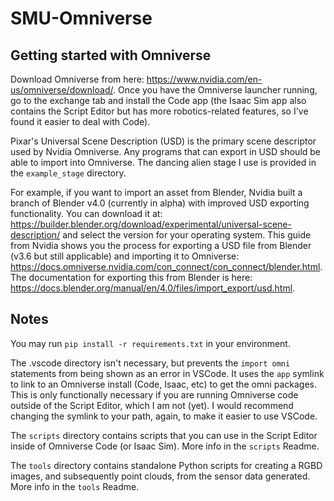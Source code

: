 # SMU-Omniverse

## Getting started with Omniverse

Download Omniverse from here: https://www.nvidia.com/en-us/omniverse/download/. Once you have the Omniverse launcher running, go to the exchange tab and install the Code app (the Isaac Sim app also contains the Script Editor but has more robotics-related features, so I've found it easier to deal with Code).

Pixar's Universal Scene Description (USD) is the primary scene descriptor used by Nvidia Omniverse. Any programs that can export in USD should be able to import into Omniverse. The dancing alien stage I use is provided in the `example_stage` directory.

For example, if you want to import an asset from Blender, Nvidia built a branch of Blender v4.0 (currently in alpha) with improved USD exporting functionality. You can download it at: https://builder.blender.org/download/experimental/universal-scene-description/ and select the version for your operating system. This guide from Nvidia shows you the process for exporting a USD file from Blender (v3.6 but still applicable) and importing it to Omniverse: https://docs.omniverse.nvidia.com/con_connect/con_connect/blender.html. The documentation for exporting this from Blender is here: https://docs.blender.org/manual/en/4.0/files/import_export/usd.html.

## Notes

You may run `pip install -r requirements.txt` in your environment.

The .vscode directory isn't necessary, but prevents the `import omni` statements from being shown as an error in VSCode. It uses the `app` symlink to link to an Omniverse install (Code, Isaac, etc) to get the omni packages. This is only functionally necessary if you are running Omniverse code outside of the Script Editor, which I am not (yet). I would recommend changing the symlink to your path, again, to make it easier to use VSCode.

The `scripts` directory contains scripts that you can use in the Script Editor inside of Omniverse Code (or Isaac Sim). More info in the `scripts` Readme.

The `tools` directory contains standalone Python scripts for creating a RGBD images, and subsequently point clouds, from the sensor data generated. More info in the `tools` Readme.